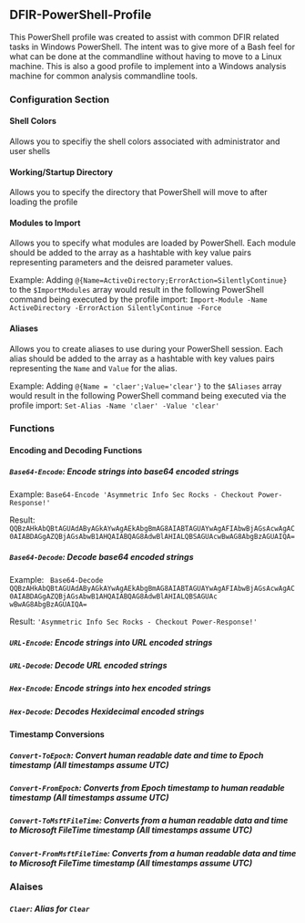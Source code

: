 ## DFIR-PowerShell-Profile

This PowerShell profile was created to assist with common DFIR related tasks in Windows PowerShell. The intent was to give more of a Bash feel for what can be done at the commandline without having to move to a Linux machine. This is also a good profile to implement into a Windows analysis machine for common analysis commandline tools.

### Configuration Section ###

#### Shell Colors ####
Allows you to specifiy the shell colors associated with administrator and user shells

#### Working/Startup Directory ####
Allows you to specify the directory that PowerShell will move to after loading the profile

#### Modules to Import ####
Allows you to specify what modules are loaded by PowerShell. Each module should be added to the array as a hashtable with key value pairs representing parameters and the deisred parameter values. 

Example: Adding `@{Name=ActiveDirectory;ErrorAction=SilentlyContinue}` to the `$ImportModules` array would result in the following PowerShell command being executed by the profile import: `Import-Module -Name ActiveDirectory -ErrorAction SilentlyContinue -Force`

#### Aliases ####
Allows you to create aliases to use during your PowerShell session. Each alias should be added to the array as a hashtable with key values pairs representing the `Name` and `Value` for the alias.

Example: Adding `@{Name = 'claer';Value='clear'}` to the `$Aliases` array would result in the following PowerShell command being executed via the profile import: `Set-Alias -Name 'claer' -Value 'clear'`

### Functions ###

#### Encoding and Decoding Functions ####

##### `Base64-Encode`: Encode strings into base64 encoded strings #####

Example: `Base64-Encode 'Asymmetric Info Sec Rocks - Checkout Power-Response!'` 

Result: `QQBzAHkAbQBtAGUAdAByAGkAYwAgAEkAbgBmAG8AIABTAGUAYwAgAFIAbwBjAGsAcwAgAC0AIABDAGgAZQBjAGsAbwB1AHQAIABQAG8AdwBlAHIALQBSAGUAcwBwAG8AbgBzAGUAIQA=`

##### `Base64-Decode`: Decode base64 encoded strings #####

Example: ` Base64-Decode QQBzAHkAbQBtAGUAdAByAGkAYwAgAEkAbgBmAG8AIABTAGUAYwAgAFIAbwBjAGsAcwAgAC0AIABDAGgAZQBjAGsAbwB1AHQAIABQAG8AdwBlAHIALQBSAGUAc
wBwAG8AbgBzAGUAIQA=`

Result: `'Asymmetric Info Sec Rocks - Checkout Power-Response!'`

##### `URL-Encode`: Encode strings into URL encoded strings #####

##### `URL-Decode`: Decode URL encoded strings #####

##### `Hex-Encode`: Encode strings into hex encoded strings #####

##### `Hex-Decode`: Decodes Hexidecimal encoded strings #####

#### Timestamp Conversions ####

##### `Convert-ToEpoch`: Convert human readable date and time to Epoch timestamp (All timestamps assume UTC) #####

##### `Convert-FromEpoch`: Converts from Epoch timestamp to human readable timestamp (All timestamps assume UTC) #####

##### `Convert-ToMsftFileTime`: Converts from a human readable data and time to Microsoft FileTime timestamp (All timestamps assume UTC) #####

##### `Convert-FromMsftFileTime`: Converts from a human readable data and time to Microsoft FileTime timestamp (All timestamps assume UTC) #####

### Alaises ###

##### `Claer`: Alias for `Clear` #####
